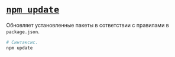 # [`npm update`](../index.md)

Обновляет установленные пакеты в сответствии с правилами в `package.json`.

```bash
# Синтаксис.
npm update
```
